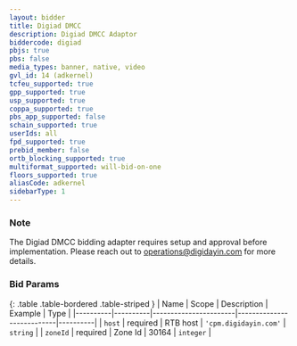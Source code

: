 ```yaml
---
layout: bidder
title: Digiad DMCC
description: Digiad DMCC Adaptor
biddercode: digiad
pbjs: true
pbs: false
media_types: banner, native, video
gvl_id: 14 (adkernel)
tcfeu_supported: true
gpp_supported: true
usp_supported: true
coppa_supported: true
pbs_app_supported: false
schain_supported: true
userIds: all
fpd_supported: true
prebid_member: false
ortb_blocking_supported: true
multiformat_supported: will-bid-on-one
floors_supported: true
aliasCode: adkernel
sidebarType: 1
---
```


### Note

The Digiad DMCC bidding adapter requires setup and approval before implementation. Please reach out to <operations@digidayin.com> for more details.

### Bid Params

{: .table .table-bordered .table-striped }
| Name     | Scope    | Description           | Example                   | Type     |
|----------|----------|-----------------------|---------------------------|----------|
| `host`   | required | RTB host | `'cpm.digidayin.com'` | `string` |
| `zoneId` | required | Zone Id           | 30164                 | `integer` |

